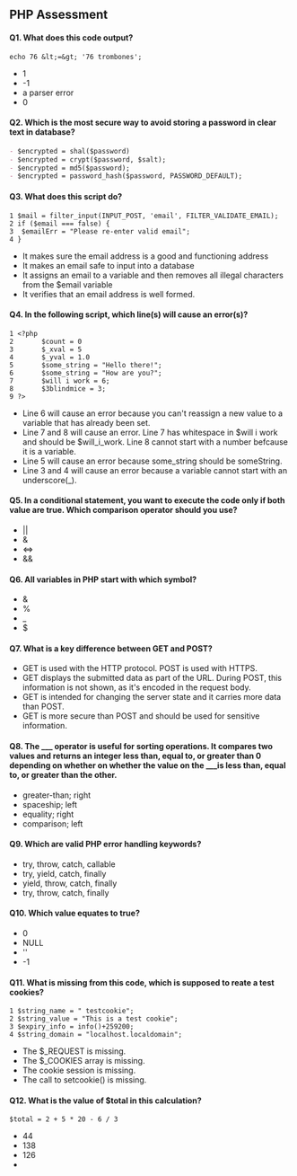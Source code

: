 PHP Assessment
-----------------

#### Q1. What does this code output?
`echo 76 &lt;=&gt; '76 trombones';`
- 1
- -1
- a parser error
- 0

#### Q2. Which is the most secure way to avoid storing a password in clear text in database?
```markdown
- $encrypted = shal($password)
- $encrypted = crypt($password, $salt);
- $encrypted = md5($password);
- $encrypted = password_hash($password, PASSWORD_DEFAULT);
```

#### Q3. What does this script do?
```
1 $mail = filter_input(INPUT_POST, 'email', FILTER_VALIDATE_EMAIL);
2 if ($email === false) {
3  $emailErr = "Please re-enter valid email";
4 }
```
- It makes sure the email address is a good and functioning address
- It makes an email safe to input into a database
- It assigns an email to a variable and then removes all illegal characters from the $email variable
- It verifies that an email address is well formed.

#### Q4. In the following script, which line(s) will cause an error(s)?
```
1 <?php
2       $count = 0
3       $_xval = 5
4       $_yval = 1.0
5       $some_string = "Hello there!";
6       $some_string = "How are you?";
7       $will i work = 6;
8       $3blindmice = 3;
9 ?>
```
- Line 6 will cause an error because you can't reassign a new value to a variable that has already been set.
- Line 7 and 8 will cause an error. Line 7 has whitespace in $will i work and should be $will_i_work. Line 8 cannot start with a number befcause it is a variable.
- Line 5 will cause an error because some_string should be someString.
- Line 3 and 4 will cause an error because a variable cannot start with an underscore(_).

#### Q5. In a conditional statement, you want to execute the code only if both value are true. Which comparison operator should you use?
- ||
- &
- <=>
- &&

#### Q6. All variables in PHP start with which symbol?
- &
- %
- _
- $

#### Q7. What is a key difference between GET and POST?
- GET is used with the HTTP protocol. POST is used with HTTPS.
- GET displays the submitted data as part of the URL. During POST, this information is not shown, as it's encoded in the request body.
- GET is intended for changing the server state and it carries more data than POST.
- GET is more secure than POST and should be used for sensitive information.

#### Q8. The ___ operator is useful for sorting operations. It compares two values and returns an integer less than, equal to, or greater than 0 depending on whether on whether the value on the ___is less than, equal to, or greater than the other.
- greater-than; right
- spaceship; left
- equality; right
- comparison; left

#### Q9. Which are valid PHP error handling keywords?
- try, throw, catch, callable
- try, yield, catch, finally
- yield, throw, catch, finally
- try, throw, catch, finally

#### Q10. Which value equates to true?
- 0
- NULL
- ''
- -1

#### Q11. What is missing from this code, which is supposed to reate a test cookies?
```
1 $string_name = " testcookie";
2 $string_value = "This is a test cookie";
3 $expiry_info = info()+259200;
4 $string_domain = "localhost.localdomain";
```
- The $_REQUEST is missing.
- The $_COOKIES array is missing.
- The cookie session is missing.
- The call to setcookie() is missing.

#### Q12. What is the value of $total in this calculation?
`$total = 2 + 5 * 20 - 6 / 3`
- 44
- 138
- 126
- 
